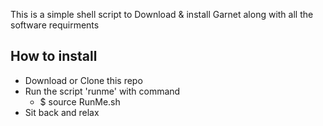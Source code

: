 This is a simple shell script to Download & install Garnet along with all the software requirments<br/>

## How to install

<ul>
<li>Download or Clone this repo</li>
<li>Run the script 'runme' with command<ul><li>$ source RunMe.sh</li></ul></li>
<li>Sit back and relax</li>
</ul>
